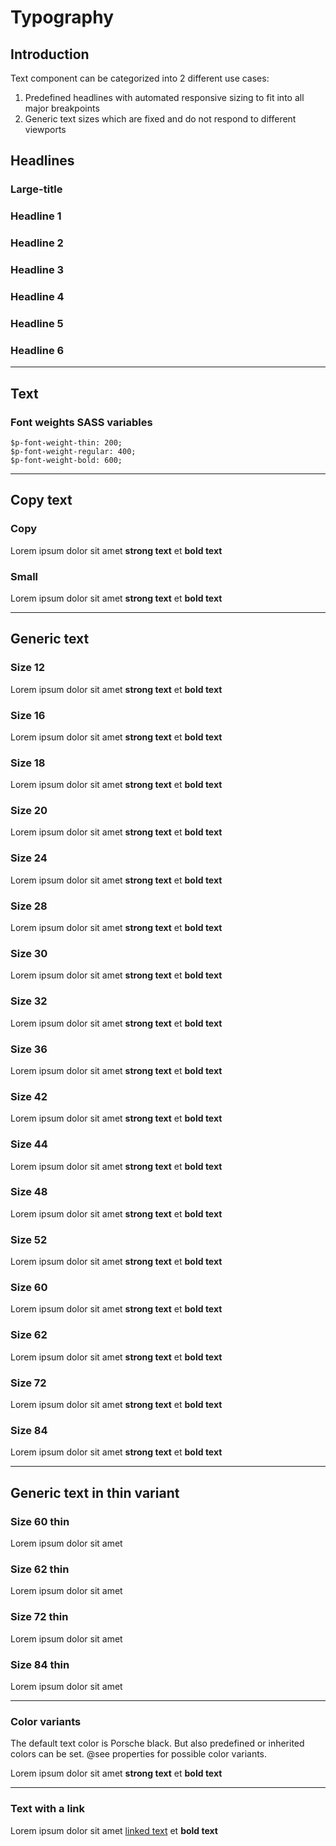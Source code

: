 # Typography

## Introduction
Text component can be categorized into 2 different use cases:

1. Predefined headlines with automated responsive sizing to fit into all major breakpoints
2. Generic text sizes which are fixed and do not respond to different viewports

## Headlines

### Large-title

<Playground :themeable="true">
  <template v-slot="slotProps">
    <p-headline type="large-title" level="1" :theme="slotProps.theme">Lorem ipsum dolor sit amet</p-headline>
  </template>
</Playground>

### Headline 1

<Playground :themeable="true">
  <template v-slot="slotProps">
    <p-headline type="headline-1" level="1" :theme="slotProps.theme">Lorem ipsum dolor sit amet</p-headline>
  </template>
</Playground>

### Headline 2

<Playground :themeable="true">
  <template v-slot="slotProps">
    <p-headline type="headline-2" level="2" :theme="slotProps.theme">Lorem ipsum dolor sit amet</p-headline>
  </template>
</Playground>

### Headline 3

<Playground :themeable="true">
  <template v-slot="slotProps">
    <p-headline type="headline-3" level="3" :theme="slotProps.theme">Lorem ipsum dolor sit amet</p-headline>
  </template>
</Playground>

### Headline 4

<Playground :themeable="true">
  <template v-slot="slotProps">
    <p-headline type="headline-4" level="4" :theme="slotProps.theme">Lorem ipsum dolor sit amet</p-headline>
  </template>
</Playground>

### Headline 5

<Playground :themeable="true">
  <template v-slot="slotProps">
    <p-headline type="headline-5" level="5" :theme="slotProps.theme">Lorem ipsum dolor sit amet</p-headline>
  </template>
</Playground>

### Headline 6

<Playground :themeable="true">
  <template v-slot="slotProps">
    <p-headline type="headline-6" level="6" :theme="slotProps.theme">Lorem ipsum dolor sit amet</p-headline>
  </template>
</Playground>

---

## Text

### Font weights SASS variables
```
$p-font-weight-thin: 200;
$p-font-weight-regular: 400;
$p-font-weight-bold: 600;
```
---

## Copy text

### Copy

<Playground>
  <p-text type="copy">Lorem ipsum dolor sit amet <strong>strong text</strong> et <b>bold text</b></p-text>
</Playground>

### Small

<Playground>
  <p-text type="small">Lorem ipsum dolor sit amet <strong>strong text</strong> et <b>bold text</b></p-text>
</Playground>

---

## Generic text

### Size 12
<Playground>
  <p-text type="12">Lorem ipsum dolor sit amet <strong>strong text</strong> et <b>bold text</b></p-text>
</Playground>

### Size 16
<Playground>
  <p-text type="16">Lorem ipsum dolor sit amet <strong>strong text</strong> et <b>bold text</b></p-text>
</Playground>

### Size 18
<Playground>
  <p-text type="18">Lorem ipsum dolor sit amet <strong>strong text</strong> et <b>bold text</b></p-text>
</Playground>

### Size 20
<Playground>
  <p-text type="20">Lorem ipsum dolor sit amet <strong>strong text</strong> et <b>bold text</b></p-text>
</Playground>

### Size 24
<Playground>
  <p-text type="24">Lorem ipsum dolor sit amet <strong>strong text</strong> et <b>bold text</b></p-text>
</Playground>

### Size 28
<Playground>
  <p-text type="28">Lorem ipsum dolor sit amet <strong>strong text</strong> et <b>bold text</b></p-text>
</Playground>

### Size 30
<Playground>
  <p-text type="30">Lorem ipsum dolor sit amet <strong>strong text</strong> et <b>bold text</b></p-text>
</Playground>

### Size 32
<Playground>
  <p-text type="32">Lorem ipsum dolor sit amet <strong>strong text</strong> et <b>bold text</b></p-text>
</Playground>

### Size 36
<Playground>
  <p-text type="36">Lorem ipsum dolor sit amet <strong>strong text</strong> et <b>bold text</b></p-text>
</Playground>

### Size 42
<Playground>
  <p-text type="42">Lorem ipsum dolor sit amet <strong>strong text</strong> et <b>bold text</b></p-text>
</Playground>

### Size 44
<Playground>
  <p-text type="44">Lorem ipsum dolor sit amet <strong>strong text</strong> et <b>bold text</b></p-text>
</Playground>

### Size 48
<Playground>
  <p-text type="48">Lorem ipsum dolor sit amet <strong>strong text</strong> et <b>bold text</b></p-text>
</Playground>

### Size 52
<Playground>
  <p-text type="52">Lorem ipsum dolor sit amet <strong>strong text</strong> et <b>bold text</b></p-text>
</Playground>

### Size 60
<Playground>
  <p-text type="60">Lorem ipsum dolor sit amet <strong>strong text</strong> et <b>bold text</b></p-text>
</Playground>

### Size 62
<Playground>
  <p-text type="62">Lorem ipsum dolor sit amet <strong>strong text</strong> et <b>bold text</b></p-text>
</Playground>

### Size 72
<Playground>
  <p-text type="72">Lorem ipsum dolor sit amet <strong>strong text</strong> et <b>bold text</b></p-text>
</Playground>

### Size 84
<Playground>
  <p-text type="84">Lorem ipsum dolor sit amet <strong>strong text</strong> et <b>bold text</b></p-text>
</Playground>

---

## Generic text in thin variant

### Size 60 thin
<Playground>
  <p-text type="60-thin">Lorem ipsum dolor sit amet</p-text>
</Playground>

### Size 62 thin
<Playground>
  <p-text type="62-thin">Lorem ipsum dolor sit amet</p-text>
</Playground>

### Size 72 thin
<Playground>
  <p-text type="72-thin">Lorem ipsum dolor sit amet</p-text>
</Playground>

### Size 84 thin
<Playground>
  <p-text type="84-thin">Lorem ipsum dolor sit amet</p-text>
</Playground>

---

### Color variants
The default text color is Porsche black. But also predefined or inherited colors can be set. @see properties for possible color variants.

<Playground>
  <p-text type="20" color="porsche-red">Lorem ipsum dolor sit amet <strong>strong text</strong> et <b>bold text</b></p-text>
</Playground>

---

### Text with a link

<Playground>
  <p-text type="20">Lorem ipsum dolor sit amet <a href="#">linked text</a> et <b>bold text</b></p-text>
</Playground>